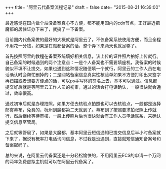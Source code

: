 +++
title= "阿里云代备案流程记录"
draft = false
date= "2015-08-21 16:39:00"
+++

最近感觉在国内做个站没备案真心不方便，都不能用国内的cdn节点，正好最近把魔都的居住证办下来了，就搞了一下备案。

目前国内代备案做的最好的大概就是阿里云了，不仅备案系统使用方便，而且全程不用花一分钱，如果是在魔都备案的话，整个弄下来两天也就足够了。

首先按照阿里的教程在备案系统填好相关信息，该上传的证件照片拍好上传就行。自己备案的时候遇到的两个注意点：一是个人备案也不需要填座机，我备案的时候貌似不填不让提交，如果也遇到这种情况随便填一个就行，阿里云的工作人员在电话确认时会帮忙删掉的；二是网站备案信息真实性核验单如果不方便打印出来签字再扫描或者想要方便点的话，可以ps手写体的签名上去，基本可以通过。信息都提交好后就是等阿里云工作人员的初审，通过的话会打电话确认，一般很快就会通过，效率很高。

通过初审后就是办理拍照，如果方便去核验点拍照也可以去核验点，一般都是选择邮寄幕布，免费的，杭州到魔都第二天就到了。幕布到了按照要求拍张照上传就行，然后继续等待审核，一般上传照片后也很快就会有工作人员电话联系，来确认提交信息至管局。

之后就等管局了，如果是大魔都，基本阿里云短信通知已提交信息后半小时备案就下来了，据说有概率打电话询问信息，不过我是没遇到，直接就短信通知备案号和备案密码了。

总的来说，在阿里云代备案还是十分轻松愉快的，不用阿里云ECS的申请一个万网的两年免费虚拟主机就可以在阿里云代备案了。